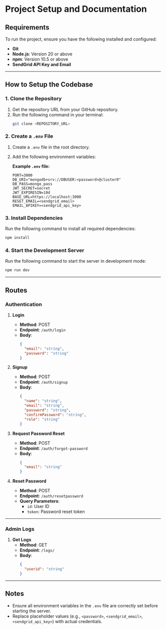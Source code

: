 # Project Setup and Documentation

## **Requirements**

To run the project, ensure you have the following installed and configured:

- **Git**
- **Node.js**: Version 20 or above
- **npm**: Version 10.5 or above
- **SendGrid API Key and Email**

---

## **How to Setup the Codebase**

### **1. Clone the Repository**

1. Get the repository URL from your GitHub repository.
2. Run the following command in your terminal:
   ```bash
   git clone <REPOSITORY_URL>
   ```

### **2. Create a `.env` File**

1. Create a `.env` file in the root directory.
2. Add the following environment variables:

   **Example `.env` file:**

   ```env
   PORT=3000
   DB_URI="mongodb+srv://DBUSER:<password>@cluster0"
   DB_PASS=mongo_pass
   JWT_SECRET=secret
   JWT_EXPIRESIN=10d
   BASE_URL=https://localhost:3000
   RESET_EMAIL=<sendgrid_email>
   EMAIL_APIKEY=<sendgrid_api_key>
   ```

### **3. Install Dependencies**

Run the following command to install all required dependencies:

```bash
npm install
```

### **4. Start the Development Server**

Run the following command to start the server in development mode:

```bash
npm run dev
```

---

## **Routes**

### **Authentication**

1. **Login**

   - **Method**: POST
   - **Endpoint**: `/auth/login`
   - **Body**:
     ```json
     {
       "email": "string",
       "password": "string"
     }
     ```

2. **Signup**

   - **Method**: POST
   - **Endpoint**: `/auth/signup`
   - **Body**:
     ```json
     {
       "name": "string",
       "email": "string",
       "password": "string",
       "confirmPassword": "string",
       "role": "string"
     }
     ```

3. **Request Password Reset**

   - **Method**: POST
   - **Endpoint**: `/auth/forgot-password`
   - **Body**:
     ```json
     {
       "email": "string"
     }
     ```

4. **Reset Password**
   - **Method**: POST
   - **Endpoint**: `/auth/resetpassword`
   - **Query Parameters**:
     - `id`: User ID
     - `token`: Password reset token

---

### **Admin Logs**

1. **Get Logs**
   - **Method**: GET
   - **Endpoint**: `/logs/`
   - **Body**:
     ```json
     {
       "userid": "string"
     }
     ```

---

## **Notes**

- Ensure all environment variables in the `.env` file are correctly set before starting the server.
- Replace placeholder values (e.g., `<password>`, `<sendgrid_email>`, `<sendgrid_api_key>`) with actual credentials.
